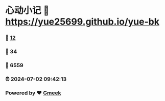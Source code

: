 # 心动小记 :link: https://yue25699.github.io/yue-bk 
### :page_facing_up: [12](https://yue25699.github.io/yue-bk/tag.html) 
### :speech_balloon: 34 
### :hibiscus: 6559 
### :alarm_clock: 2024-07-02 09:42:13 
### Powered by :heart: [Gmeek](https://github.com/Meekdai/Gmeek)

